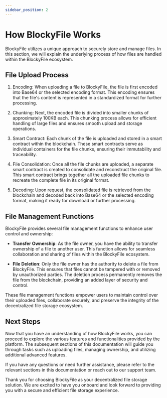 ```yaml
---
sidebar_position: 2
---
```


# How BlockyFile Works

BlockyFile utilizes a unique approach to securely store and manage files. In this section, we will explain the underlying process of how files are handled within the BlockyFile ecosystem.

## File Upload Process

1. Encoding: When uploading a file to BlockyFile, the file is first encoded into Base64 or the selected encoding format. This encoding ensures that the file's content is represented in a standardized format for further processing.

2. Chunking: Next, the encoded file is divided into smaller chunks of approximately 100KB each. This chunking process allows for efficient handling of large files and ensures smooth upload and storage operations.

3. Smart Contract: Each chunk of the file is uploaded and stored in a smart contract within the blockchain. These smart contracts serve as individual containers for the file chunks, ensuring their immutability and traceability.

4. File Consolidation: Once all the file chunks are uploaded, a separate smart contract is created to consolidate and reconstruct the original file. This smart contract brings together all the uploaded file chunks to recreate the complete file in its original format.

5. Decoding: Upon request, the consolidated file is retrieved from the blockchain and decoded back into Base64 or the selected encoding format, making it ready for download or further processing.

## File Management Functions

BlockyFile provides several file management functions to enhance user control and ownership:

- **Transfer Ownership**: As the file owner, you have the ability to transfer ownership of a file to another user. This function allows for seamless collaboration and sharing of files within the BlockyFile ecosystem.

- **File Deletion**: Only the file owner has the authority to delete a file from BlockyFile. This ensures that files cannot be tampered with or removed by unauthorized parties. The deletion process permanently removes the file from the blockchain, providing an added layer of security and control.

These file management functions empower users to maintain control over their uploaded files, collaborate securely, and preserve the integrity of the decentralized file storage ecosystem.

## Next Steps

Now that you have an understanding of how BlockyFile works, you can proceed to explore the various features and functionalities provided by the platform. The subsequent sections of this documentation will guide you through tasks such as uploading files, managing ownership, and utilizing additional advanced features.

If you have any questions or need further assistance, please refer to the relevant sections in this documentation or reach out to our support team.

Thank you for choosing BlockyFile as your decentralized file storage solution. We are excited to have you onboard and look forward to providing you with a secure and efficient file storage experience.

